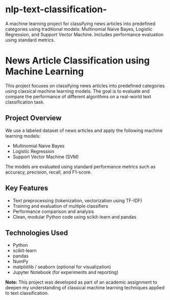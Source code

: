 # nlp-text-classification-
A machine learning project for classifying news articles into predefined categories using traditional models: Multinomial Naive Bayes, Logistic Regression, and Support Vector Machine. Includes performance evaluation using standard metrics.

# News Article Classification using Machine Learning

This project focuses on classifying news articles into predefined categories using classical machine learning models. The goal is to evaluate and compare the performance of different algorithms on a real-world text classification task.

## Project Overview

We use a labeled dataset of news articles and apply the following machine learning models:

- Multinomial Naive Bayes
- Logistic Regression
- Support Vector Machine (SVM)

The models are evaluated using standard performance metrics such as accuracy, precision, recall, and F1-score.

## Key Features

- Text preprocessing (tokenization, vectorization using TF-IDF)
- Training and evaluation of multiple classifiers
- Performance comparison and analysis
- Clean, modular Python code using scikit-learn and pandas

## Technologies Used

- Python
- scikit-learn
- pandas
- NumPy
- matplotlib / seaborn (optional for visualization)
- Jupyter Notebook (for experiments and reporting)

**Note:** This project was developed as part of an academic assignment to deepen my understanding of classical machine learning techniques applied to text classification.











